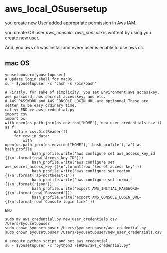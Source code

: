 # aws_local_OSusersetup
you create new User added appropriate permission in Aws IAM.

you create OS user *aws_console*. *aws_console* is writtent by using you create new user.

And, you aws cli was install and every user is enable to use aws cli.
## mac OS
```
yousetupuser=[yousetupuser]
# Update login shell for macOS.
su - $yousetupuser -c "chsh -s /bin/bash"

# Firstly, for sake of simplicity, you set Environment aws accesskey, aws password, aws secrect accesskey, and etc.
# AWS_PASSWORD and AWS_CONSOLE_LOGIN_URL are optionnal.These are setten to be easy ordinary time.
cat << END >> aws_credential.py
import csv
import os
with open(os.path.join(os.environ["HOME"],'new_user_credentials.csv')) as f:
    data = csv.DictReader(f)
    for row in data:
        with open(os.path.join(os.environ["HOME"],'.bash_profile'),'a') as bash_profile:
            bash_profile.write('aws configure set aws_access_key_id {}\n'.format(row['Access key ID']))
            bash_profile.write('aws configure set aws_secret_access_key {}\n'.format(row['Secret access key']))     
            bash_profile.write('aws configure set region {}\n'.format('ap-northeast-1'))
            bash_profile.write('aws configure set format {}\n'.format('json'))
            bash_profile.write('export AWS_INITIAL_PASSWORD={}\n'.format(row['Password']))
            bash_profile.write('export AWS_CONSOLE_LOGIN_URL={}\n'.format(row['Console login link']))

END

sudo mv aws_credential.py new_user_credentials.csv /Users/$yousetupuser
sudo chown $yousetupuser /Users/$yousetupuser/aws_credential.py
sudo chown $yousetupuser /Users/$yousetupuser/new_user_credentials.csv

# execute python script and set aws credential.
su - $yousetupuser -c "python3 \$HOME/aws_credential.py"
```
